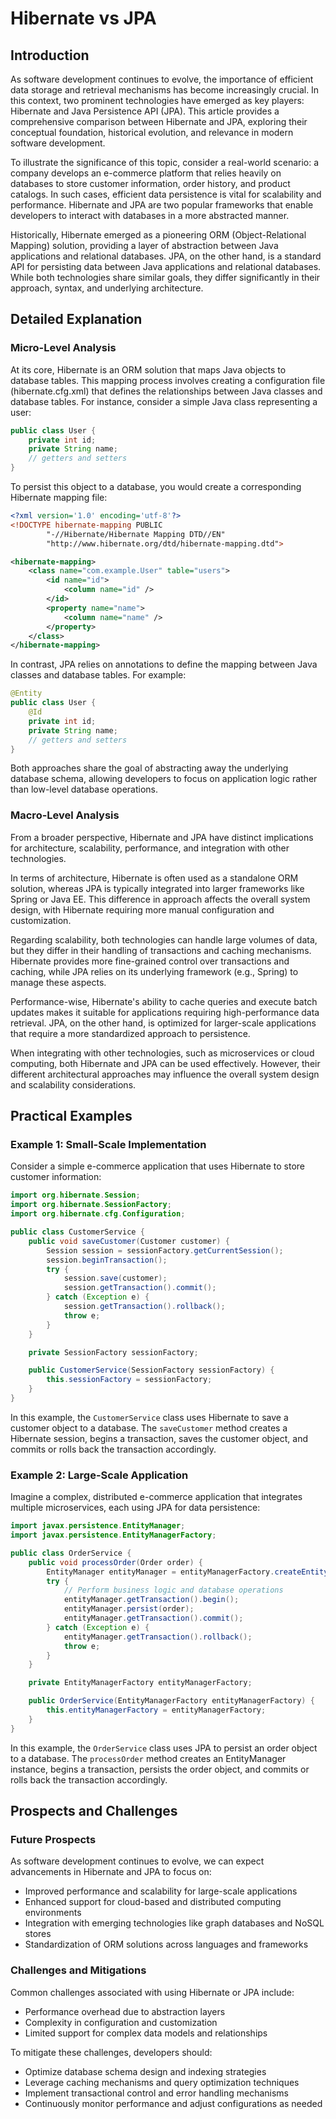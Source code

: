 # Hibernate vs JPA
## Introduction

As software development continues to evolve, the importance of efficient data storage and retrieval mechanisms has become increasingly crucial. In this context, two prominent technologies have emerged as key players: Hibernate and Java Persistence API (JPA). This article provides a comprehensive comparison between Hibernate and JPA, exploring their conceptual foundation, historical evolution, and relevance in modern software development.

To illustrate the significance of this topic, consider a real-world scenario: a company develops an e-commerce platform that relies heavily on databases to store customer information, order history, and product catalogs. In such cases, efficient data persistence is vital for scalability and performance. Hibernate and JPA are two popular frameworks that enable developers to interact with databases in a more abstracted manner.

Historically, Hibernate emerged as a pioneering ORM (Object-Relational Mapping) solution, providing a layer of abstraction between Java applications and relational databases. JPA, on the other hand, is a standard API for persisting data between Java applications and relational databases. While both technologies share similar goals, they differ significantly in their approach, syntax, and underlying architecture.

## Detailed Explanation

### Micro-Level Analysis

At its core, Hibernate is an ORM solution that maps Java objects to database tables. This mapping process involves creating a configuration file (hibernate.cfg.xml) that defines the relationships between Java classes and database tables. For instance, consider a simple Java class representing a user:
```java
public class User {
    private int id;
    private String name;
    // getters and setters
}
```
To persist this object to a database, you would create a corresponding Hibernate mapping file:
```xml
<?xml version='1.0' encoding='utf-8'?>
<!DOCTYPE hibernate-mapping PUBLIC
        "-//Hibernate/Hibernate Mapping DTD//EN"
        "http://www.hibernate.org/dtd/hibernate-mapping.dtd">

<hibernate-mapping>
    <class name="com.example.User" table="users">
        <id name="id">
            <column name="id" />
        </id>
        <property name="name">
            <column name="name" />
        </property>
    </class>
</hibernate-mapping>
```
In contrast, JPA relies on annotations to define the mapping between Java classes and database tables. For example:
```java
@Entity
public class User {
    @Id
    private int id;
    private String name;
    // getters and setters
}
```
Both approaches share the goal of abstracting away the underlying database schema, allowing developers to focus on application logic rather than low-level database operations.

### Macro-Level Analysis

From a broader perspective, Hibernate and JPA have distinct implications for architecture, scalability, performance, and integration with other technologies.

In terms of architecture, Hibernate is often used as a standalone ORM solution, whereas JPA is typically integrated into larger frameworks like Spring or Java EE. This difference in approach affects the overall system design, with Hibernate requiring more manual configuration and customization.

Regarding scalability, both technologies can handle large volumes of data, but they differ in their handling of transactions and caching mechanisms. Hibernate provides more fine-grained control over transactions and caching, while JPA relies on its underlying framework (e.g., Spring) to manage these aspects.

Performance-wise, Hibernate's ability to cache queries and execute batch updates makes it suitable for applications requiring high-performance data retrieval. JPA, on the other hand, is optimized for larger-scale applications that require a more standardized approach to persistence.

When integrating with other technologies, such as microservices or cloud computing, both Hibernate and JPA can be used effectively. However, their different architectural approaches may influence the overall system design and scalability considerations.

## Practical Examples

### Example 1: Small-Scale Implementation

Consider a simple e-commerce application that uses Hibernate to store customer information:
```java
import org.hibernate.Session;
import org.hibernate.SessionFactory;
import org.hibernate.cfg.Configuration;

public class CustomerService {
    public void saveCustomer(Customer customer) {
        Session session = sessionFactory.getCurrentSession();
        session.beginTransaction();
        try {
            session.save(customer);
            session.getTransaction().commit();
        } catch (Exception e) {
            session.getTransaction().rollback();
            throw e;
        }
    }

    private SessionFactory sessionFactory;

    public CustomerService(SessionFactory sessionFactory) {
        this.sessionFactory = sessionFactory;
    }
}
```
In this example, the `CustomerService` class uses Hibernate to save a customer object to a database. The `saveCustomer` method creates a Hibernate session, begins a transaction, saves the customer object, and commits or rolls back the transaction accordingly.

### Example 2: Large-Scale Application

Imagine a complex, distributed e-commerce application that integrates multiple microservices, each using JPA for data persistence:
```java
import javax.persistence.EntityManager;
import javax.persistence.EntityManagerFactory;

public class OrderService {
    public void processOrder(Order order) {
        EntityManager entityManager = entityManagerFactory.createEntityManager();
        try {
            // Perform business logic and database operations
            entityManager.getTransaction().begin();
            entityManager.persist(order);
            entityManager.getTransaction().commit();
        } catch (Exception e) {
            entityManager.getTransaction().rollback();
            throw e;
        }
    }

    private EntityManagerFactory entityManagerFactory;

    public OrderService(EntityManagerFactory entityManagerFactory) {
        this.entityManagerFactory = entityManagerFactory;
    }
}
```
In this example, the `OrderService` class uses JPA to persist an order object to a database. The `processOrder` method creates an EntityManager instance, begins a transaction, persists the order object, and commits or rolls back the transaction accordingly.

## Prospects and Challenges

### Future Prospects

As software development continues to evolve, we can expect advancements in Hibernate and JPA to focus on:

* Improved performance and scalability for large-scale applications
* Enhanced support for cloud-based and distributed computing environments
* Integration with emerging technologies like graph databases and NoSQL stores
* Standardization of ORM solutions across languages and frameworks

### Challenges and Mitigations

Common challenges associated with using Hibernate or JPA include:

* Performance overhead due to abstraction layers
* Complexity in configuration and customization
* Limited support for complex data models and relationships

To mitigate these challenges, developers should:

* Optimize database schema design and indexing strategies
* Leverage caching mechanisms and query optimization techniques
* Implement transactional control and error handling mechanisms
* Continuously monitor performance and adjust configurations as needed